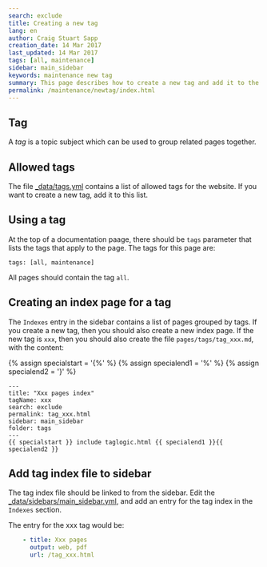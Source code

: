 ```yaml
---
search: exclude
title: Creating a new tag
lang: en
author: Craig Stuart Sapp
creation_date: 14 Mar 2017
last_updated: 14 Mar 2017
tags: [all, maintenance]
sidebar: main_sidebar
keywords: maintenance new tag
summary: This page describes how to create a new tag and add it to the page indexes.
permalink: /maintenance/newtag/index.html
---
```


## Tag ##

A *tag* is a topic subject which can be used to group related pages together.

## Allowed tags ##

The file [_data/tags.yml](https://github.com/humdrum-tools/vhv-documentation/blob/gh-pages/_data/tags.yml) contains a list of allowed tags for the website. If you want to
create a new tag, add it to this list.

## Using a tag ##

At the top of a documentation paage, there should be `tags` parameter that lists
the tags that apply to the page.  The tags for this page are:

```liquid
tags: [all, maintenance]
```

All pages should contain the tag `all`.


## Creating an index page for a tag ##

The `Indexes` entry in the sidebar contains a list of pages grouped by tags.
If you create a new tag, then you should also create a new index page.  If the new
tag is `xxx`, then you should also create the file `pages/tags/tag_xxx.md`, with the 
content:

{% assign specialstart = '{%' %}
{% assign specialend1 = '%' %}
{% assign specialend2 = '}' %}

```liquid
---
title: "Xxx pages index"
tagName: xxx
search: exclude
permalink: tag_xxx.html
sidebar: main_sidebar
folder: tags
---
{{ specialstart }} include taglogic.html {{ specialend1 }}{{ specialend2 }}
```

## Add tag index file to sidebar ##

The tag index file should be linked to from the sidebar.  Edit the 
[_data/sidebars/main_sidebar.yml](https://github.com/humdrum-tools/vhv-documentation/blob/gh-pages/_data/sidebars/main_sidebar.yml), and add an entry for the tag index in the `Indexes` section.

The entry for the xxx tag would be:

```yml
    - title: Xxx pages
      output: web, pdf
      url: /tag_xxx.html
```


